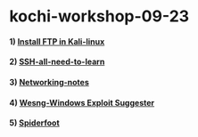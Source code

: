 # kochi-workshop-09-23

#### 1) [Install FTP in Kali-linux](https://keralahacker.github.io/kochi-workshop-09-23/Install%20FTP%20in%20Kali.html) 
#### 2) [SSH-all-need-to-learn](https://keralahacker.github.io/kochi-workshop-09-23/SSH%20Setup%20on%20Kali%20Linux.html)
#### 3) [Networking-notes](https://keralahacker.github.io/kochi-workshop-09-23/Networking-note.html)
#### 4) [Wesng-Windows Exploit Suggester](https://github.com/keralahacker/kochi-workshop-09-23/blob/main/wesng.md)
#### 5) [Spiderfoot](https://github.com/keralahacker/kochi-workshop-09-23/blob/main/Spiderfoot.md)
